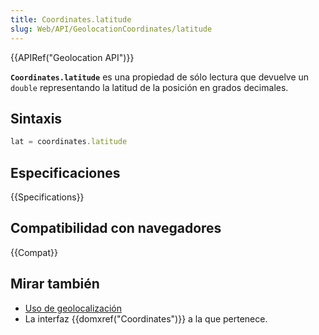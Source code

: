 ```yaml
---
title: Coordinates.latitude
slug: Web/API/GeolocationCoordinates/latitude
---
```


{{APIRef("Geolocation API")}}

**`Coordinates.latitude`** es una propiedad de sólo lectura que devuelve un `double` representando la latitud de la posición en grados decimales.

## Sintaxis

```js
lat = coordinates.latitude
```

## Especificaciones

{{Specifications}}

## Compatibilidad con navegadores

{{Compat}}

## Mirar también

- [Uso de geolocalización](/es/docs/WebAPI/Using_geolocation)
- La interfaz {{domxref("Coordinates")}} a la que pertenece.
